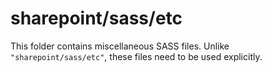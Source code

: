 # sharepoint/sass/etc

This folder contains miscellaneous SASS files. Unlike `"sharepoint/sass/etc"`, these files
need to be used explicitly.

